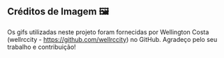 ## Créditos de Imagem 🖼️

Os gifs utilizadas neste projeto foram fornecidas por Wellington Costa (wellrccity - https://github.com/wellrccity) no GitHub. Agradeço pelo seu trabalho e contribuição!

